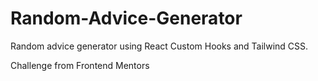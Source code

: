 # Random-Advice-Generator
Random advice generator using React Custom Hooks and Tailwind CSS.


Challenge from Frontend Mentors
